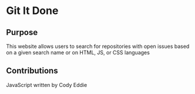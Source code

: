 # Git It Done

## Purpose
This website allows users to search for repositories with open issues based on a given search name or on HTML, JS, or CSS languages

## Contributions
JavaScript written by Cody Eddie 